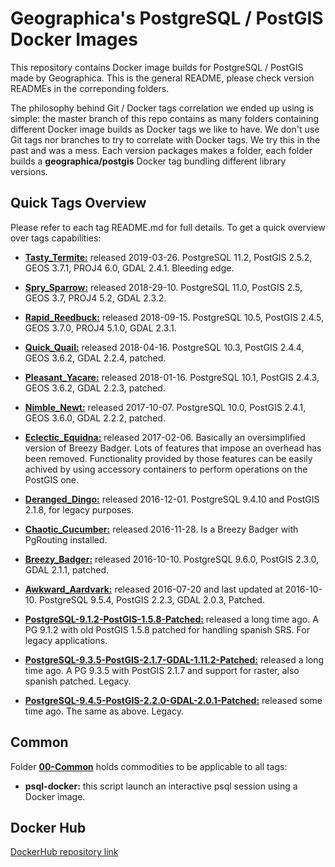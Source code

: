 # Geographica's PostgreSQL / PostGIS Docker Images

This repository contains Docker image builds for PostgreSQL / PostGIS made by Geographica. This is the general README, please check version READMEs in the correponding folders.

The philosophy behind Git / Docker tags correlation we ended up using is simple: the master branch of this repo contains as many folders containing different Docker image builds as Docker tags we like to have. We don't use Git tags nor branches to try to correlate with Docker tags. We try this in the past and was a mess. Each version packages makes a folder, each folder builds a __geographica/postgis__ Docker tag bundling different library versions.


## Quick Tags Overview

Please refer to each tag README.md for full details. To get a quick overview over tags capabilities:


- [__Tasty_Termite:__](Tasty_Termite) released 2019-03-26. PostgreSQL 11.2, PostGIS 2.5.2, GEOS 3.7.1, PROJ4 6.0, GDAL 2.4.1. Bleeding edge.

- [__Spry_Sparrow:__](Spry_Sparrow) released 2018-29-10. PostgreSQL 11.0, PostGIS 2.5, GEOS 3.7, PROJ4 5.2, GDAL 2.3.2.

- [__Rapid_Reedbuck:__](Rapid_Reedbuck) released 2018-09-15. PostgreSQL 10.5, PostGIS 2.4.5, GEOS 3.7.0, PROJ4 5.1.0, GDAL 2.3.1.

- [__Quick_Quail:__](Quick_Quail) released 2018-04-16. PostgreSQL 10.3, PostGIS 2.4.4, GEOS 3.6.2, GDAL 2.2.4, patched.

- [__Pleasant_Yacare:__](Pleasant_Yacare) released 2018-01-16. PostgreSQL 10.1, PostGIS 2.4.3, GEOS 3.6.2, GDAL 2.2.3, patched.

- [__Nimble_Newt:__](Nimble_Newt) released 2017-10-07. PostgreSQL 10.0, PostGIS 2.4.1, GEOS 3.6.0, GDAL 2.2.2, patched.

- [__Eclectic_Equidna:__](Eclectic_Equidna) released 2017-02-06. Basically an oversimplified version of Breezy Badger. Lots of features that impose an overhead has been removed. Functionality provided by those features can be easily achived by using accessory containers to perform operations on the PostGIS one.

- [__Deranged_Dingo:__](Deranged_Dingo) released 2016-12-01. PostgreSQL 9.4.10 and PostGIS 2.1.8, for legacy purposes.

- [__Chaotic_Cucumber:__](Chaotic_Cucumber) released 2016-11-28. Is a Breezy Badger with PgRouting installed.

- [__Breezy_Badger:__](Breezy_Badger) released 2016-10-10. PostgreSQL 9.6.0, PostGIS 2.3.0, GDAL 2.1.1, patched.

- [__Awkward_Aardvark:__](Awkward_Aardvark) released 2016-07-20 and last updated at 2016-10-10. PostgreSQL 9.5.4, PostGIS 2.2.3, GDAL 2.0.3, Patched.

- [__PostgreSQL-9.1.2-PostGIS-1.5.8-Patched:__](PostgreSQL-9.1.2-PostGIS-1.5.8-Patched) released a long time ago. A PG 9.1.2 with old PostGIS 1.5.8 patched for handling spanish SRS. For legacy applications.

- [__PostgreSQL-9.3.5-PostGIS-2.1.7-GDAL-1.11.2-Patched:__](PostgreSQL-9.3.5-PostGIS-2.1.7-GDAL-1.11.2-Patched) released a long time ago. A PG 9.3.5 with PostGIS 2.1.7 and support for raster, also spanish patched. Legacy.

- [__PostgreSQL-9.4.5-PostGIS-2.2.0-GDAL-2.0.1-Patched:__](PostgreSQL-9.4.5-PostGIS-2.2.0-GDAL-2.0.1-Patched) released some time ago. The same as above. Legacy.


## Common

Folder [__00-Common__](00-Common) holds commodities to be applicable to all tags:

- __psql-docker:__ this script launch an interactive psql session using a Docker image.

## Docker Hub

[DockerHub repository link](https://hub.docker.com/r/geographica/postgis/)
